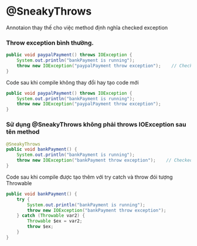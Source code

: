 # @SneakyThrows
Annotaion thay thế cho việc method định nghĩa checked exception

### Throw exception bình thường. 
```java
public void paypalPayment() throws IOException {
    System.out.println("bankPayment is running");
    throw new IOException("paypalPayment throw exception");    // Checked exception
}
```
Code sau khi compile không thay đổi hay tạo code mới
```java
public void paypalPayment() throws IOException {
    System.out.println("bankPayment is running");
    throw new IOException("paypalPayment throw exception");
}
```

### Sử dụng @SneakyThrows không phải throws IOException sau tên method
```java
@SneakyThrows
public void bankPayment() {
    System.out.println("bankPayment is running");
    throw new IOException("bankPayment throw exception");    // Checked exception
}
```

Code sau khi compile được tạo thêm với try catch và throw đói tượng Throwable
```java
public void bankPayment() {
    try {
        System.out.println("bankPayment is running");
        throw new IOException("bankPayment throw exception");
    } catch (Throwable var2) {
        Throwable $ex = var2;
        throw $ex;
    }
}
```